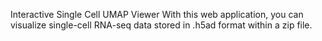 Interactive Single Cell UMAP Viewer
With this web application, you can visualize single-cell RNA-seq data stored in .h5ad format within a zip file.
